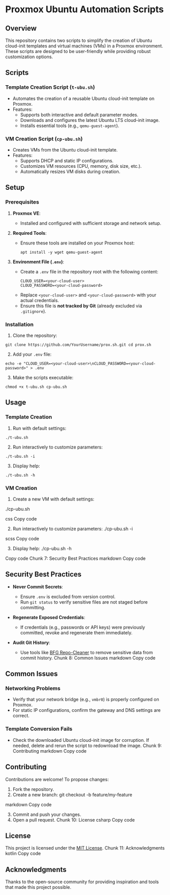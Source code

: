 # Proxmox Ubuntu Automation Scripts

## Overview
This repository contains two scripts to simplify the creation of Ubuntu cloud-init templates and virtual machines (VMs) in a Proxmox environment. These scripts are designed to be user-friendly while providing robust customization options.

## Scripts

### Template Creation Script (`t-ubu.sh`)
- Automates the creation of a reusable Ubuntu cloud-init template on Proxmox.
- Features:
  - Supports both interactive and default parameter modes.
  - Downloads and configures the latest Ubuntu LTS cloud-init image.
  - Installs essential tools (e.g., `qemu-guest-agent`).

### VM Creation Script (`cp-ubu.sh`)
- Creates VMs from the Ubuntu cloud-init template.
- Features:
  - Supports DHCP and static IP configurations.
  - Customizes VM resources (CPU, memory, disk size, etc.).
  - Automatically resizes VM disks during creation.

## Setup

### Prerequisites
1. **Proxmox VE**:
   - Installed and configured with sufficient storage and network setup.

2. **Required Tools**:
   - Ensure these tools are installed on your Proxmox host:
     ```
     apt install -y wget qemu-guest-agent
     ```

3. **Environment File (`.env`)**:
   - Create a `.env` file in the repository root with the following content:
     ```
     CLOUD_USER=<your-cloud-user>
     CLOUD_PASSWORD=<your-cloud-password>
     ```
   - Replace `<your-cloud-user>` and `<your-cloud-password>` with your actual credentials.
   - Ensure this file is **not tracked by Git** (already excluded via `.gitignore`).

### Installation

1. Clone the repository:

```
git clone https://github.com/YourUsername/prox.sh.git cd prox.sh
```

2. Add your `.env` file:
```
echo -e "CLOUD_USER=<your-cloud-user>\nCLOUD_PASSWORD=<your-cloud-password>" > .env
```

3. Make the scripts executable:

```
chmod +x t-ubu.sh cp-ubu.sh
```

## Usage

### Template Creation
1. Run with default settings:

```
./t-ubu.sh
```

2. Run interactively to customize parameters:
```
./t-ubu.sh -i
```

3. Display help:
```
./t-ubu.sh -h
```

### VM Creation
1. Create a new VM with default settings:

./cp-ubu.sh

css
Copy code

2. Run interactively to customize parameters:
./cp-ubu.sh -i

scss
Copy code

3. Display help:
./cp-ubu.sh -h

Copy code
Chunk 7: Security Best Practices
markdown
Copy code
## Security Best Practices

- **Never Commit Secrets**:
  - Ensure `.env` is excluded from version control.
  - Run `git status` to verify sensitive files are not staged before committing.

- **Regenerate Exposed Credentials**:
  - If credentials (e.g., passwords or API keys) were previously committed, revoke and regenerate them immediately.

- **Audit Git History**:
  - Use tools like [BFG Repo-Cleaner](https://rtyley.github.io/bfg-repo-cleaner/) to remove sensitive data from commit history.
Chunk 8: Common Issues
markdown
Copy code
## Common Issues

### Networking Problems
- Verify that your network bridge (e.g., `vmbr0`) is properly configured on Proxmox.
- For static IP configurations, confirm the gateway and DNS settings are correct.

### Template Conversion Fails
- Check the downloaded Ubuntu cloud-init image for corruption. If needed, delete and rerun the script to redownload the image.
Chunk 9: Contributing
markdown
Copy code
## Contributing

Contributions are welcome! To propose changes:
1. Fork the repository.
2. Create a new branch:
git checkout -b feature/my-feature

markdown
Copy code

3. Commit and push your changes.
4. Open a pull request.
Chunk 10: License
csharp
Copy code
## License

This project is licensed under the [MIT License](LICENSE).
Chunk 11: Acknowledgments
kotlin
Copy code
## Acknowledgments

Thanks to the open-source community for providing inspiration and tools that made this project possible.

